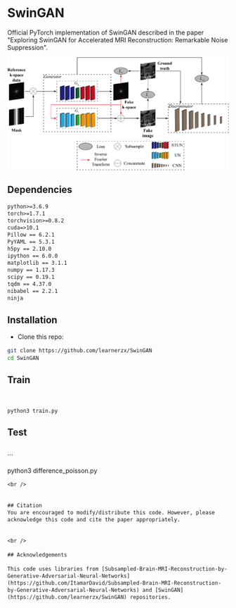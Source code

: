 # SwinGAN

Official PyTorch implementation of SwinGAN described in the paper "Exploring SwinGAN for Accelerated MRI Reconstruction: Remarkable Noise Suppression".

<div align="center">
<img src="./asserts/framework.png" width="800px">
</div>

## Dependencies

```
python>=3.6.9
torch>=1.7.1
torchvision>=0.8.2
cuda=>10.1
Pillow == 6.2.1
PyYAML == 5.3.1
h5py == 2.10.0
ipython == 6.0.0
matplotlib == 3.1.1
numpy == 1.17.3
scipy == 0.19.1
tqdm == 4.37.0
nibabel == 2.2.1
ninja
```

## Installation
- Clone this repo:
```bash
git clone https://github.com/learnerzx/SwinGAN
cd SwinGAN
```

## Train

<br />

```
python3 train.py 

```


## Test

<br />
```

python3 difference_poisson.py 

```
<br />


## Citation
You are encouraged to modify/distribute this code. However, please acknowledge this code and cite the paper appropriately.


<br />

## Acknowledgements

This code uses libraries from [Subsampled-Brain-MRI-Reconstruction-by-Generative-Adversarial-Neural-Networks](https://github.com/ItamarDavid/Subsampled-Brain-MRI-Reconstruction-by-Generative-Adversarial-Neural-Networks) and [SwinGAN](https://github.com/learnerzx/SwinGAN) repositories.
